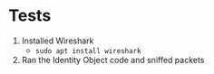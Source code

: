 # Tests

1. Installed Wireshark
    * `sudo apt install wireshark`
1. Ran the Identity Object code and sniffed packets